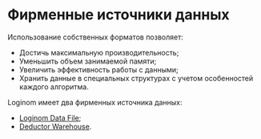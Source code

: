 # Фирменные источники данных

Использование собственных форматов позволяет:

* Достичь максимальную производительность;
* Уменьшить объем занимаемой памяти;
* Увеличить эффективность работы с данными;
* Хранить данные в специальных структурах с учетом особенностей каждого алгоритма.

Loginom имеет два фирменных источника данных:

* [Loginom Data File](./lgd-file.md);
* [Deductor Warehouse](./data-warehouse.md).
